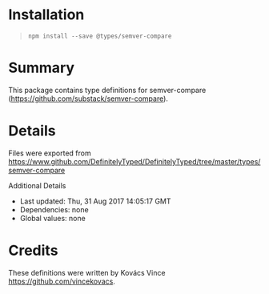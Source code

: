# Installation
> `npm install --save @types/semver-compare`

# Summary
This package contains type definitions for semver-compare (https://github.com/substack/semver-compare).

# Details
Files were exported from https://www.github.com/DefinitelyTyped/DefinitelyTyped/tree/master/types/semver-compare

Additional Details
 * Last updated: Thu, 31 Aug 2017 14:05:17 GMT
 * Dependencies: none
 * Global values: none

# Credits
These definitions were written by Kovács Vince <https://github.com/vincekovacs>.
